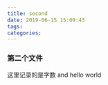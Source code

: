 ```yaml
---
title: second
date: 2019-06-15 15:09:43
tags:
categories:
---
```

### 第二个文件
这里记录的是字数
and hello world
